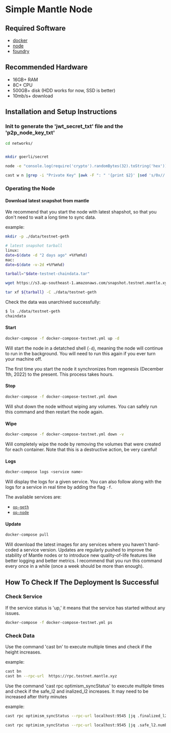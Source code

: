 # Simple Mantle Node

## Required Software

- [docker](https://docs.docker.com/engine/install/)
- [node](https://nodejs.org/en/download/)
- [foundry](https://github.com/foundry-rs/foundry/releases)

## Recommended Hardware

- 16GB+ RAM
- 8C+ CPU
- 500GB+ disk (HDD works for now, SSD is better)
- 10mb/s+ download

## Installation and Setup Instructions


### Init to generate the 'jwt_secret_txt' file and the 'p2p_node_key_txt'

```sh
cd networks/


mkdir goerli/secret

node -e "console.log(require('crypto').randomBytes(32).toString('hex'))" > testnet/secret/jwt_secret_txt

cast w n |grep -i "Private Key" |awk -F ": " '{print $2}' |sed 's/0x//' > testnet/secret/p2p_node_key_txt
```

### Operating the Node

#### Download latest snapshot from mantle 

We recommend that you start the node with latest shapshot, so that you don't need to wait a long time to sync data.

example: 

```sh 
mkdir -p ./data/testnet-geth

# latest snapshot tarball
linux:
date=$(date -d "2 days ago" +%Y%m%d)
mac:
date=$(date -v-2d +%Y%m%d)

tarball="$date-testnet-chaindata.tar"

wget https://s3.ap-southeast-1.amazonaws.com/snapshot.testnet.mantle.xyz/${tarball}

tar xf ${tarball} -C ./data/testnet-geth

```

Check the data was unarchived successfully: 
```sh 
$ ls ./data/testnet-geth
chaindata 
```

#### Start

```sh
docker-compose -f docker-compose-testnet.yml up -d 
```

Will start the node in a detatched shell (`-d`), meaning the node will continue to run in the background.
You will need to run this again if you ever turn your machine off.

The first time you start the node it synchronizes from regenesis (December 1th, 2022) to the present.
This process takes hours.

#### Stop

```sh
docker-compose -f docker-compose-testnet.yml down
```

Will shut down the node without wiping any volumes.
You can safely run this command and then restart the node again.

#### Wipe

```sh
docker-compose -f docker-compose-testnet.yml down -v
```

Will completely wipe the node by removing the volumes that were created for each container.
Note that this is a destructive action, be very careful!

#### Logs

```sh
docker-compose logs <service name>
```

Will display the logs for a given service.
You can also follow along with the logs for a service in real time by adding the flag `-f`.

The available services are:
- [`op-geth`](#mantle-node)
- [`op-node`](#mantle-node)


#### Update

```sh
docker-compose pull
```

Will download the latest images for any services where you haven't hard-coded a service version.
Updates are regularly pushed to improve the stability of Mantle nodes or to introduce new quality-of-life features like better logging and better metrics.
I recommend that you run this command every once in a while (once a week should be more than enough).

## How To Check If The Deployment Is Successful

### Check Service

If the service status is 'up,' it means that the service has started without any issues.

```sh
docker-compose -f docker-compose-testnet.yml ps
```

### Check Data

Use the command 'cast bn' to execute multiple times and check if the height increases.

example: 

```sh
cast bn
cast bn --rpc-url  https://rpc.testnet.mantle.xyz 
```

Use the command 'cast rpc optimism_syncStatus' to execute multiple times and check if the safe_l2 and inalized_l2 increases.
It may need to be increased after thirty minutes

example: 

```sh
cast rpc optimism_syncStatus --rpc-url localhost:9545 |jq .finalized_l2.number

cast rpc optimism_syncStatus --rpc-url localhost:9545 |jq .safe_l2.number
```